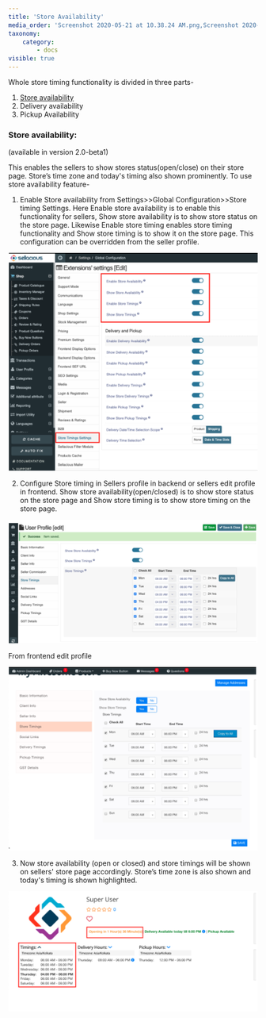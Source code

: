 ```yaml
---
title: 'Store Availability'
media_order: 'Screenshot 2020-05-21 at 10.38.24 AM.png,Screenshot 2020-05-21 at 10.39.00 AM.png,Screenshot 2020-05-21 at 10.39.51 AM.png,Screenshot 2020-05-21 at 10.50.53 AM.png'
taxonomy:
    category:
        - docs
visible: true
---
```


Whole store timing functionality is divided in three parts-
1. [Store availability](https://www.sellacious.com/learn/marketplace/store-availability#store-availability)
2. Delivery availability
3. Pickup Availability

### **Store availability:**
(available in version 2.0-beta1)

This enables the sellers to show stores status(open/close) on their store page. Store’s time zone and today's timing also shown prominently. To use store availability feature-

1. Enable Store availability from Settings>>Global Configuration>>Store timing Settings. Here Enable store availability is to enable this functionality for sellers, Show store availability is to show store status on the store page. Likewise Enable store timing enables store timing functionality and Show store timing is to show it on the store page. This configuration can be overridden from the seller profile.

![](Screenshot%202020-05-21%20at%2010.50.53%20AM.png)

2. Configure Store timing in Sellers profile in backend or sellers edit profile in frontend. Show store availability(open/closed) is to show store status on the store page and Show store timing is to show store timing on the store page.

![](Screenshot%202020-05-21%20at%2010.38.24%20AM.png)

   From frontend edit profile

![](Screenshot%202020-05-21%20at%2010.39.00%20AM.png)

3. Now store availability (open or closed) and store timings will be shown on sellers' store page accordingly. Store’s time zone is also shown and today's timing is shown highlighted.

![](Screenshot%202020-05-21%20at%2010.39.51%20AM.png)




